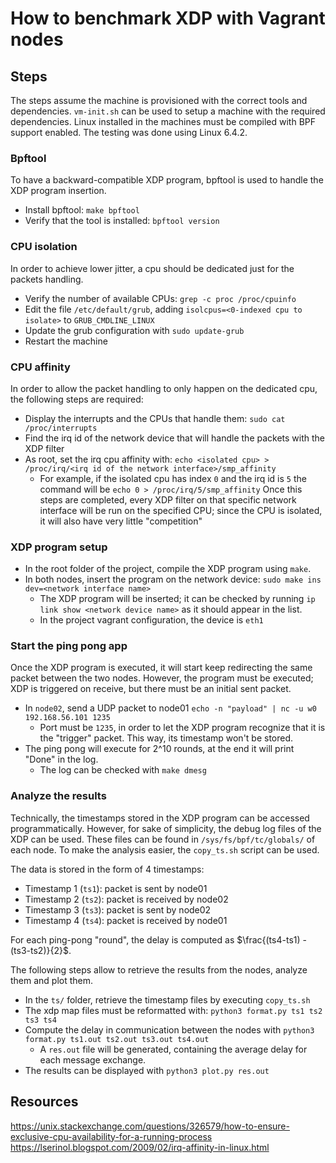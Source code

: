 # How to benchmark XDP with Vagrant nodes

## Steps
The steps assume the machine is provisioned with the correct tools and dependencies. `vm-init.sh` can be used to setup a machine with the required dependencies.
Linux installed in the machines must be compiled with BPF support enabled. The testing was done using Linux 6.4.2.

### Bpftool
To have a backward-compatible XDP program, bpftool is used to handle the XDP program insertion.
- Install bpftool: `make bpftool`
- Verify that the tool is installed: `bpftool version`

### CPU isolation
In order to achieve lower jitter, a cpu should be dedicated just for the packets handling.
- Verify the number of available CPUs: `grep -c proc /proc/cpuinfo`
- Edit the file `/etc/default/grub`, adding `isolcpus=<0-indexed cpu to isolate>` to `GRUB_CMDLINE_LINUX`
- Update the grub configuration with `sudo update-grub`
- Restart the machine

### CPU affinity
In order to allow the packet handling to only happen on the dedicated cpu, the following steps are required:
- Display the interrupts and the CPUs that handle them: `sudo cat /proc/interrupts`
- Find the irq id of the network device that will handle the packets with the XDP filter
- As root, set the irq cpu affinity with: `echo <isolated cpu> > /proc/irq/<irq id of the network interface>/smp_affinity`
  - For example, if the isolated cpu has index `0` and the irq id is `5` the command will be `echo 0 > /proc/irq/5/smp_affinity`
Once this steps are completed, every XDP filter on that specific network interface will be run on the specified CPU;
since the CPU is isolated, it will also have very little "competition"

### XDP program setup
- In the root folder of the project, compile the XDP program using `make`.
- In both nodes, insert the program on the network device: `sudo make ins dev=<network interface name>`
  - The XDP program will be inserted; it can be checked by running `ip link show <network device name>` as it should appear in the list.
  - In the project vagrant configuration, the device is `eth1`

### Start the ping pong app
Once the XDP program is executed, it will start keep redirecting the same packet between the two nodes.
However, the program must be executed; XDP is triggered on receive, but there must be an initial sent packet.

- In `node02`, send a UDP packet to node01 `echo -n "payload" | nc -u w0 192.168.56.101 1235`
  - Port must be `1235`, in order to let the XDP program recognize that it is the "trigger" packet. This way, its timestamp won't be stored.
- The ping pong will execute for 2^10 rounds, at the end it will print "Done" in the log.
  - The log can be checked with `make dmesg`

### Analyze the results
Technically, the timestamps stored in the XDP program can be accessed programmatically. However, for sake of simplicity, the debug log files of the XDP can be used.
These files can be found in `/sys/fs/bpf/tc/globals/` of each node. To make the analysis easier, the `copy_ts.sh` script can be used.

The data is stored in the form of 4 timestamps:
- Timestamp 1 (`ts1`): packet is sent by node01
- Timestamp 2 (`ts2`): packet is received by node02
- Timestamp 3 (`ts3`): packet is sent by node02
- Timestamp 4 (`ts4`): packet is received by node01

For each ping-pong "round", the delay is computed as $\frac{(ts4-ts1) - (ts3-ts2)}{2}$.

The following steps allow to retrieve the results from the nodes, analyze them and plot them.

- In the `ts/` folder, retrieve the timestamp files by executing `copy_ts.sh`
- The xdp map files must be reformatted with: `python3 format.py ts1 ts2 ts3 ts4`
- Compute the delay in communication between the nodes with `python3 format.py ts1.out ts2.out ts3.out ts4.out`
  - A `res.out` file will be generated, containing the average delay for each message exchange.
- The results can be displayed with `python3 plot.py res.out`

## Resources 
https://unix.stackexchange.com/questions/326579/how-to-ensure-exclusive-cpu-availability-for-a-running-process
https://lserinol.blogspot.com/2009/02/irq-affinity-in-linux.html
